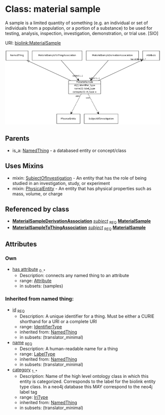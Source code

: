 
# Class: material sample


A sample is a limited quantity of something (e.g. an individual or set of individuals from a population, or a portion of a substance) to be used for testing, analysis, inspection, investigation, demonstration, or trial use. [SIO]

URI: [biolink:MaterialSample](https://w3id.org/biolink/vocab/MaterialSample)

![img](images/MaterialSample.png)

## Parents

 *  is_a: [NamedThing](NamedThing.md) - a databased entity or concept/class

## Uses Mixins

 *  mixin: [SubjectOfInvestigation](SubjectOfInvestigation.md) - An entity that has the role of being studied in an investigation, study, or experiment
 *  mixin: [PhysicalEntity](PhysicalEntity.md) - An entity that has physical properties such as mass, volume, or charge

## Referenced by class

 *  **[MaterialSampleDerivationAssociation](MaterialSampleDerivationAssociation.md)** *[subject](material_sample_derivation_association_subject.md)*  <sub>REQ</sub>  **[MaterialSample](MaterialSample.md)**
 *  **[MaterialSampleToThingAssociation](MaterialSampleToThingAssociation.md)** *[subject](material_sample_to_thing_association_subject.md)*  <sub>REQ</sub>  **[MaterialSample](MaterialSample.md)**

## Attributes


### Own

 * [has attribute](has_attribute.md)  <sub>0..*</sub>
    * Description: connects any named thing to an attribute
    * range: [Attribute](Attribute.md)
    * in subsets: (samples)

### Inherited from named thing:

 * [id](id.md)  <sub>REQ</sub>
    * Description: A unique identifier for a thing. Must be either a CURIE shorthand for a URI or a complete URI
    * range: [IdentifierType](IdentifierType.md)
    * inherited from: [NamedThing](NamedThing.md)
    * in subsets: (translator_minimal)
 * [name](name.md)  <sub>REQ</sub>
    * Description: A human-readable name for a thing
    * range: [LabelType](LabelType.md)
    * inherited from: [NamedThing](NamedThing.md)
    * in subsets: (translator_minimal)
 * [category](category.md)  <sub>1..*</sub>
    * Description: Name of the high level ontology class in which this entity is categorized. Corresponds to the label for the biolink entity type class. In a neo4j database this MAY correspond to the neo4j label tag
    * range: [IriType](IriType.md)
    * inherited from: [NamedThing](NamedThing.md)
    * in subsets: (translator_minimal)
